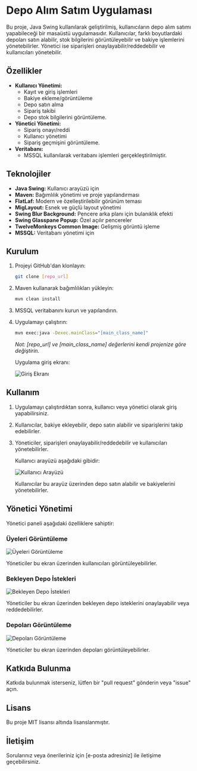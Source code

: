 # Depo Alım Satım Uygulaması

Bu proje, Java Swing kullanılarak geliştirilmiş, kullanıcıların depo alım satımı yapabileceği bir masaüstü uygulamasıdır. Kullanıcılar, farklı boyutlardaki depoları satın alabilir, stok bilgilerini görüntüleyebilir ve bakiye işlemlerini yönetebilirler. Yönetici ise siparişleri onaylayabilir/reddedebilir ve kullanıcıları yönetebilir.

## Özellikler

* **Kullanıcı Yönetimi:**
    * Kayıt ve giriş işlemleri
    * Bakiye ekleme/görüntüleme
    * Depo satın alma
    * Sipariş takibi
    * Depo stok bilgilerini görüntüleme.
* **Yönetici Yönetimi:**
    * Sipariş onayı/reddi
    * Kullanıcı yönetimi
    * Sipariş geçmişini görüntüleme.
* **Veritabanı:**
    * MSSQL kullanılarak veritabanı işlemleri gerçekleştirilmiştir.

## Teknolojiler

* **Java Swing:** Kullanıcı arayüzü için
* **Maven:** Bağımlılık yönetimi ve proje yapılandırması
* **FlatLaf:** Modern ve özelleştirilebilir görünüm teması
* **MigLayout:** Esnek ve güçlü layout yönetimi
* **Swing Blur Background:** Pencere arka planı için bulanıklık efekti
* **Swing Glasspane Popup:** Özel açılır pencereler
* **TwelveMonkeys Common Image:** Gelişmiş görüntü işleme
* **MSSQL:** Veritabanı yönetimi için

## Kurulum

1.  Projeyi GitHub'dan klonlayın:

    ```bash
    git clone [repo_url]
    ```

2.  Maven kullanarak bağımlılıkları yükleyin:

    ```bash
    mvn clean install
    ```

3.  MSSQL veritabanını kurun ve yapılandırın.
4.  Uygulamayı çalıştırın:

    ```bash
    mvn exec:java -Dexec.mainClass="[main_class_name]"
    ```

    *Not: \[repo\_url] ve \[main\_class\_name] değerlerini kendi projenize göre değiştirin.*

    Uygulama giriş ekranı:

    ![Giriş Ekranı](images/giris_ekrani.png)

## Kullanım

1.  Uygulamayı çalıştırdıktan sonra, kullanıcı veya yönetici olarak giriş yapabilirsiniz.
2.  Kullanıcılar, bakiye ekleyebilir, depo satın alabilir ve siparişlerini takip edebilirler.
3.  Yöneticiler, siparişleri onaylayabilir/reddedebilir ve kullanıcıları yönetebilirler.

    Kullanıcı arayüzü aşağıdaki gibidir:

    ![Kullanıcı Arayüzü](images/kullanici_arayuzu.png)

    Kullanıcılar bu arayüz üzerinden depo satın alabilir ve bakiyelerini yönetebilirler.

## Yönetici Yönetimi

Yönetici paneli aşağıdaki özelliklere sahiptir:

### Üyeleri Görüntüleme

![Üyeleri Görüntüleme](images/admin_uyeler.png)

Yöneticiler bu ekran üzerinden kullanıcıları görüntüleyebilirler.

### Bekleyen Depo İstekleri

![Bekleyen Depo İstekleri](images/admin_istekler.png)

Yöneticiler bu ekran üzerinden bekleyen depo isteklerini onaylayabilir veya reddedebilirler.

### Depoları Görüntüleme

![Depoları Görüntüleme](images/admin_depolar.png)

Yöneticiler bu ekran üzerinden depoları görüntüleyebilirler.

## Katkıda Bulunma

Katkıda bulunmak isterseniz, lütfen bir "pull request" gönderin veya "issue" açın.

## Lisans

Bu proje MIT lisansı altında lisanslanmıştır.

## İletişim

Sorularınız veya önerileriniz için \[e-posta adresiniz] ile iletişime geçebilirsiniz.
